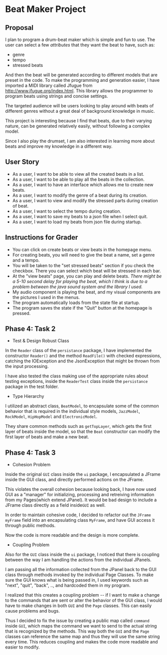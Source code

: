 # Beat Maker Project

## Proposal

I plan to program a drum-beat maker which is simple and fun to use. 
The user can select a few *attributes* that they want the beat to have, such as:

- genre
- tempo
- stressed beats


And then the beat will be generated according to different models that are preset in the code.
To make the programming and generation easier, I have imported a MIDI library called Jfugue from http://www.jfugue.org/index.html. This library allows the programmer
to program beats using strings and concise settings. 

The targeted audience will be users looking to play around with beats of different genres without a great deal of background knowledge in music.

This project is interesting because I find that beats, due to their varying nature, can be generated relatively easily, without following a complex model.

Since I also play the drumset, I am also interested in learning more about beats and improve my knowledge in a different way.

## User Story

- As a user, I want to be able to view all the created beats in a list.
- As a user, I want to be able to play all the beats in the collection.
- As a user, I want to have an interface which allows me to create new beats.
- As a user, I want to modify the genre of a beat during its creation.
- As a user, I want to view and modify the stressed parts during creation of beat.
- As a user, I want to select the tempo during creation.
- As a user, I want to save my beats to a json file when I select quit.
- As a user, I want to load my beats from json file during startup.

## Instructions for Grader

- You can click on create beats or view beats in the homepage menu.
- For creating beats, you will need to give the beat a name, set a genre and a tempo.
- You will be taken to the "set stressed beats" section if you check the checkbox. There you can select which beat will be stressed in each bar.
- At the "view beats" page, you can play and delete beats. *There might be a 5-10 second delay for playing the beat, which I think is due to a problem between the java sound system and the library I used.*
- My audio component is playing the beat, and my visual components are the pictures I used in the menus.
- The program automatically loads from the state file at startup.
- The program saves the state if the "Quit" button at the homepage is pressed.


## Phase 4: Task 2

- Test & Design Robust Class

In the `Reader` class of the `persistance` package, I have implemented the constructor `Reader()` and
the method `ReadFile()` with checked expressions, catching the IOException and the JsonException that might be thrown from the input processing.

I have also tested the class making use of the appropriate rules about testing exceptions, inside the `ReaderTest` class inside the `persistance` package in the test folder.

- Type Hierarchy

I utilized an abstract class, `BeatModel`, to encapsulate some of the common behavior that is required in the individual style models, `JazzModel`, `RockModel`, `HipHopModel` and `ElectronicModel`.

They share common methods such as `getTopLayer`, which gets the first layer of beats inside the model, so that the `Beat` constructor can modify the first layer of beats and make a new beat. 


## Phase 4: Task 3

- Cohesion Problem 

Inside the original `GUI` class inside the `ui` package, I encapsulated a JFrame inside the GUI class, and directly performed actions on the JFrame.

This violates the overall cohesion because looking back, I have now used GUI as a "manager" for initializing, processing and retreiving information from my Pages(which extend JPanel). 
It would be bad design to include a JFrame class directly as a field inside`GUI` as well. 

In order to maintain cohesive code, I decided to refactor out the `JFrame myFrame` field into an encapsulating class `MyFrame`, and have GUI access it through public methods. 

Now the code is more readable and the design  is more complete.

- Coupling Problem 

Also for the `GUI` class inside the `ui` package, I noticed that there is coupling between the way I am handling the actions from the individual JPanels.

I am passing all the information collected from the JPanel back to the GUI class through methods invoked by the individual Page Classes. To make sure the GUI
knows what is being passed in, I used keywords such as "next", "quit", "back", .., and hardcoded them in my program.

I realized that this creates a coupling problem -- if I want to make a change to the commands that are sent or alter the behavior of the GUI class, I would have to make changes in both `GUI` and the `Page` classes.
This can easily cause problems and bugs.

Thus I decided to fix the issue by creating a public map called `command` inside  `GUI`, which maps the command we want to send to the actual string that is recognized by the methods.
This way both the `GUI` and the `Page` classes can reference the same map and thus they will use the same string every time. This reduces coupling and makes the code more readable and easier to modify.
